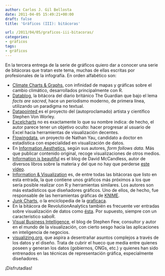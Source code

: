 ```yaml
---
author: Carlos J. Gil Bellosta
date: 2011-04-05 15:49:21+00:00
draft: false
title: 'Gráficos (III): bitácoras'

url: /2011/04/05/graficos-iii-bitacoras/
categories:
- gráficos
tags:
- gráficos
---
```


En la tercera entrega de la serie de gráficos quiero dar a conocer una serie de bitácoras que tratan este tema, muchas de ellas escritas por profesionales de la infografía. En orden alfabético son:


* [Climate Charts & Graphs](http://chartsgraphs.wordpress.com/), con infinidad de mapas y gráficas sobre el cambio climático, desarrollados principalmente con R.
* [Datablog](http://www.guardian.co.uk/news/datablog), la bitácora del diario británico The Guardian que bajo el lema _facts are sacred_, hace un periodismo moderno, de primera línea, utilizando un paradigma no textual.
* [Datapointed ](http://www.datapointed.net/)es el proyecto del (autoproclamado) artista y científico Stephen Von Worley.
* [Excelcharts](http://www.excelcharts.com/blog/) no es exactamente lo que su nombre indica: de hecho, el autor parece tener un objetivo oculto: hacer progresar al usuario de Excel hacia herramientas de visualización decentes.
* [Flowingdata](http://flowingdata.com/), un proyecto de Nathan Yau, candidato a doctor en estadística con especialidad en visualización de datos.
* En [Information Aesthetics](http://infosthetics.com), según sus autores, _form follows data_. Más que publicar contenido original, recoge visualizaciones de otros medios.
* [Information is beautiful](http://www.informationisbeautiful.net) es el blog de David McCandless, autor de diversos libros sobre la materia y del que no hay que perderse [este vídeo](http://www.youtube.com/watch?v=pLqjQ55tz-U).
* [Information & Visualization](http://informationandvisualization.de/) es, de entre todas las bitácoras que listo en esta entrada, la que contiene unos gráficos más próximos a los que sería posible realizar con R y herramientas similares. Los autores son más estadísticos que diseñadores gráficos. Uno de ellos, de hecho, fue responsable de las herramientas gráficas de [KNIME](http://knime.org/).
* [Junk Charts](http://junkcharts.typepad.com/junk_charts/), o la enciclopedia de la [graficaca](http://www.datanalytics.com/blog/2011/01/05/1139/).
* En la bitácora de RevolutionAnalytics también es frecuente ver entradas sobre visualización de datos como [ésta](http://blog.revolutionanalytics.com/2010/12/data-visualization-practices-at-the-new-york-times.html). Por supuesto, siempre con un característico saboR.
* [Visual Business Intelligence](http://www.perceptualedge.com/blog/), el blog de Stephen Few, consultor y autor en el mundo de la visualización, con cierto sesgo hacia las aplicaciones en inteligencia de negocios.
* [visualizing.org](http://www.visualizing.org), que aspira a desentrañar asuntos complejos a través de los datos y el diseño. Trata de cubrir el hueco que media entre quienes poseen y generan los datos (gobiernos, ONGs, etc.) y quienes han sido entrenados en las técnicas de representación gráfica, especialmente diseñadores.


¡Disfrutadlas!
